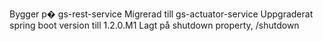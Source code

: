 Bygger p� gs-rest-service
Migrerad till gs-actuator-service
Uppgraderat spring boot version till 1.2.0.M1
Lagt på shutdown property, /shutdown